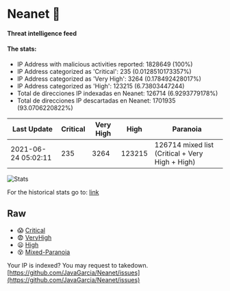 # Neanet :hocho:
#### Threat intelligence feed
#### The stats:

- IP Address with malicious activities reported: 1828649 (100%)
- IP Address categorized as 'Critical':  235 (0.0128510173357%)
- IP Address categorized as 'Very High':  3264 (0.178492428017%)
- IP Address categorized as 'High':  123215 (6.73803447244)
- Total de direcciones IP indexadas en Neanet:  126714 (6.9293779178%)
- Total de direcciones IP descartadas en Neanet:  1701935 (93.0706220822%)

| Last Update | Critical | Very High | High | Paranoia |
| --- | --- | --- | --- | --- |
| 2021-06-24 05:02:11 | 235 | 3264 | 123215 | 126714 mixed list (Critical + Very High + High)|

![Stats](https://docs.google.com/spreadsheets/d/e/2PACX-1vSnaNMIXVabIpDJjufMlzH7poXnshF3mgd8Is1g9ytUEzVsP5my4Trn8f-xkoLLQ38xpL3HtmUexLo6/pubchart?oid=501124687&format=image)

For the historical stats go to: [link](/stats.csv)
## Raw
- :scream: [Critical](https://raw.githubusercontent.com/JavaGarcia/Neanet/master/blacklists/neanet_critical.txt)
- :fearful: [VeryHigh](https://raw.githubusercontent.com/JavaGarcia/Neanet/master/blacklists/neanet_veryHigh.txtt)
- :frowning: [High](https://raw.githubusercontent.com/JavaGarcia/Neanet/master/blacklists/neanet_high.txt)
- :dizzy_face: [Mixed-Paranoia](https://raw.githubusercontent.com/JavaGarcia/Neanet/master/blacklists/neanet_all.txt)


Your IP is indexed? You may request to takedown. [https://github.com/JavaGarcia/Neanet/issues](https://github.com/JavaGarcia/Neanet/issues)



















































































































































































































































































































































































































































































































































































































































































































































































































































































































































































































































































































































































































































































































































































































































































































































































































































































































































































































































































































































































































































































































































































































































































































































































































































































































































































































































































































































































































































































































































































































































































































































































































































































































































































































































































































































































































































































































































































































































































































































































































































































































































































































































































































































































































































































































































































































































































































































































































































































































































































































































































































































































































































































































































































































































































































































































































































































































































































































































































































































































































































































































































































































































































































































































































































































































































































































































































































































































































































































































































































































































































































































































































































































































































































